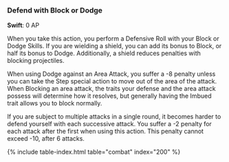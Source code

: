 ### Defend with Block or Dodge
**Swift**: 0 AP

When you take this action, you perform a Defensive Roll with your Block or Dodge Skills. If you are wielding a shield, you can add its bonus to Block, or half its bonus to Dodge. Additionally, a shield reduces penalties with blocking projectiles.

When using Dodge against an Area Attack, you suffer a -8 penalty unless you can take the Step special action to move out of the area of the attack. When Blocking an area attack, the traits your defense and the area attack possess will determine how it resolves, but generally having the Imbued trait allows you to block normally.

If you are subject to multiple attacks in a single round, it becomes harder to defend yourself with each successive attack. You suffer a -2 penalty for each attack after the first when using this action. This penalty cannot exceed -10, after 6 attacks.

{% include table-index.html table="combat" index="200" %}